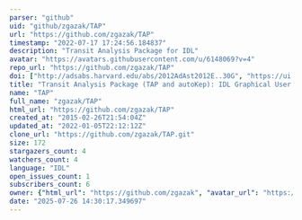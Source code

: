 ```yaml
---
parser: "github"
uid: "github/zgazak/TAP"
url: "https://github.com/zgazak/TAP"
timestamp: "2022-07-17 17:24:56.184837"
description: "Transit Analysis Package for IDL"
avatar: "https://avatars.githubusercontent.com/u/6148069?v=4"
repo_url: "https://github.com/zgazak/TAP"
doi: ["http://adsabs.harvard.edu/abs/2012AdAst2012E..30G", "https://ui.adsabs.harvard.edu/abs/2011ascl.soft06014G/abstract"]
title: "Transit Analysis Package (TAP and autoKep): IDL Graphical User Interfaces for Extrasolar Planet Transit Photometry"
name: "TAP"
full_name: "zgazak/TAP"
html_url: "https://github.com/zgazak/TAP"
created_at: "2015-02-26T21:54:04Z"
updated_at: "2022-01-05T22:12:12Z"
clone_url: "https://github.com/zgazak/TAP.git"
size: 172
stargazers_count: 4
watchers_count: 4
language: "IDL"
open_issues_count: 1
subscribers_count: 6
owner: {"html_url": "https://github.com/zgazak", "avatar_url": "https://avatars.githubusercontent.com/u/6148069?v=4", "login": "zgazak", "type": "User"}
date: "2025-07-26 14:30:17.349697"
---
```

